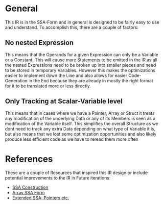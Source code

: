 # General
This IR is in the SSA-Form and in general is designed to be fairly easy to use and understand.
To accomplish this, there are a couple of factors:

## No nested Expression
This means that the Operands for a given Expression can only be a Variable or a Constant. This
will cause more Statements to be emitted in the IR as all the nested Expressions need to be
broken up into smaller pieces and need to be stored in temporary Variables. However this makes
the optimizations easier to implement down the Line and also allows for easier Code-Generation
in the End because they are already in mostly the right format for it to be translated more or
less directly.

## Only Tracking at Scalar-Variable level
This means that in cases where we have a Pointer, Array or Struct it treats any modification of
the underlying Data or any of its Members is seen as a modification of the Variable itself.
This simplifies the overall Structure as we dont need to track any extra Data depending on what
type of Variable it is, but also means that we lost some optimization opportunities and also
likely produce less efficient code as we have to reread them more often

# References
These are a couple of Resources that inspired this IR design or include potential improvements
to the IR in Future iterations:
* [SSA Construction](https://pp.info.uni-karlsruhe.de/uploads/publikationen/braun13cc.pdf)
* [Array SSA Form](https://www.cs.purdue.edu/homes/suresh/590s-Fall2002/papers/ArraySSApopl98.pdf)
* [Extended SSA: Pointers etc.](https://citeseerx.ist.psu.edu/viewdoc/download?doi=10.1.1.17.1802&rep=rep1&type=pdf)
